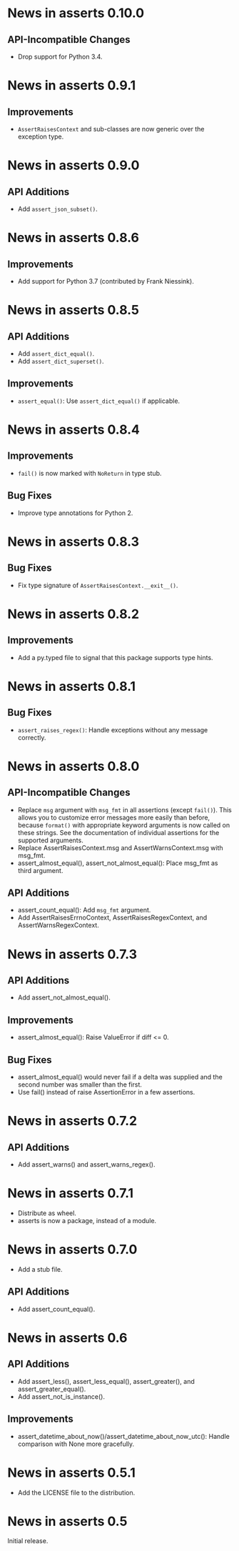 News in asserts 0.10.0
======================

API-Incompatible Changes
------------------------

* Drop support for Python 3.4.

News in asserts 0.9.1
=====================

Improvements
------------

* `AssertRaisesContext` and sub-classes are now generic over the
  exception type.

News in asserts 0.9.0
=====================

API Additions
-------------

* Add `assert_json_subset()`.

News in asserts 0.8.6
=====================

Improvements
------------

* Add support for Python 3.7 (contributed by Frank Niessink).

News in asserts 0.8.5
=====================

API Additions
-------------

* Add `assert_dict_equal()`.
* Add `assert_dict_superset()`.

Improvements
------------

* `assert_equal()`: Use `assert_dict_equal()` if applicable.

News in asserts 0.8.4
=====================

Improvements
------------

* `fail()` is now marked with `NoReturn` in type stub.

Bug Fixes
---------

* Improve type annotations for Python 2.

News in asserts 0.8.3
=====================

Bug Fixes
---------

* Fix type signature of `AssertRaisesContext.__exit__()`.

News in asserts 0.8.2
=====================

Improvements
------------

* Add a py.typed file to signal that this package supports type hints.

News in asserts 0.8.1
=====================

Bug Fixes
---------

* `assert_raises_regex()`: Handle exceptions without any message correctly.

News in asserts 0.8.0
=====================

API-Incompatible Changes
------------------------

* Replace `msg` argument with `msg_fmt` in all assertions (except `fail()`).
  This allows you to customize error messages more easily than before, because
  `format()` with appropriate keyword arguments is now called on these
  strings. See the documentation of individual assertions for the supported
  arguments.
* Replace AssertRaisesContext.msg and AssertWarnsContext.msg with msg_fmt.
* assert_almost_equal(), assert_not_almost_equal(): Place msg_fmt as third
  argument.

API Additions
-------------

* assert_count_equal(): Add `msg_fmt` argument.
* Add AssertRaisesErrnoContext, AssertRaisesRegexContext, and
  AssertWarnsRegexContext.

News in asserts 0.7.3
=====================

API Additions
-------------

* Add assert_not_almost_equal().

Improvements
------------

* assert_almost_equal(): Raise ValueError if diff <= 0.

Bug Fixes
---------

* assert_almost_equal() would never fail if a delta was supplied and the
  second number was smaller than the first.
* Use fail() instead of raise AssertionError in a few assertions.

News in asserts 0.7.2
=====================

API Additions
-------------

* Add assert_warns() and assert_warns_regex().

News in asserts 0.7.1
=====================

* Distribute as wheel.
* asserts is now a package, instead of a module.

News in asserts 0.7.0
=====================

* Add a stub file.

API Additions
-------------

* Add assert_count_equal().

News in asserts 0.6
===================

API Additions
-------------

* Add assert_less(), assert_less_equal(), assert_greater(), and
  assert_greater_equal().
* Add assert_not_is_instance().

Improvements
------------

* assert_datetime_about_now()/assert_datetime_about_now_utc(): Handle
  comparison with None more gracefully.

News in asserts 0.5.1
=====================

* Add the LICENSE file to the distribution.

News in asserts 0.5
===================

Initial release.
